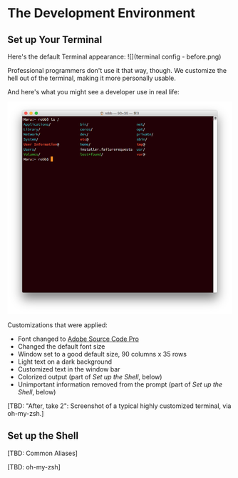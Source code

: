 # The Development Environment


## Set up Your Terminal

Here's the default Terminal appearance:
![](terminal config - before.png)

Professional programmers don't use it that way, though. We customize the hell out of the terminal, making it more personally usable.

And here's what you might see a developer use in real life:

![Terminal appearance after configuration](terminal-config-after.png)

Customizations that were applied:

* Font changed to [Adobe Source Code Pro](http://adobe-fonts.github.io/source-code-pro/)
* Changed the default font size
* Window set to a good default size, 90 columns x 35 rows
* Light text on a dark background
* Customized text in the window bar
* Colorized output (part of *Set up the Shell*, below)
* Unimportant information removed from the prompt (part of *Set up the Shell*, below)

[TBD: "After, take 2": Screenshot of a typical highly customized terminal, via oh-my-zsh.]


## Set up the Shell

[TBD: Common Aliases]

[TBD: oh-my-zsh]

